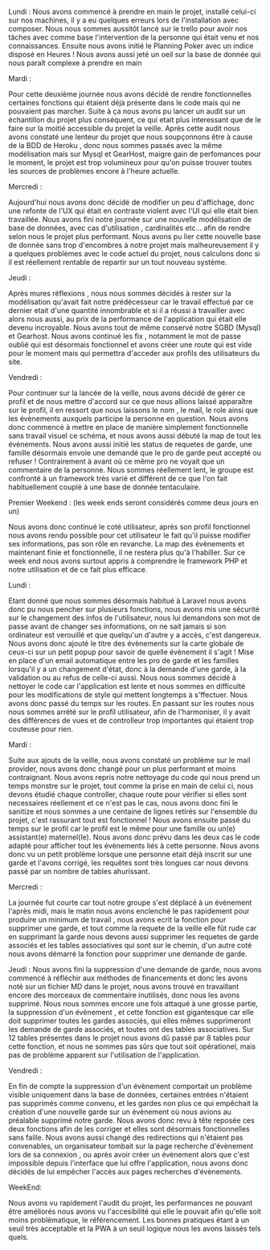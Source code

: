 
Lundi :
Nous avons commencé à prendre en main le projet, installé celui-ci sur nos machines, il y a eu quelques erreurs lors de l'installation avec composer.
Nous nous sommes aussitôt lancé sur le trello pour avoir nos tâches avec comme base l'intervention de la personne qui était venu et nos connaissances.
Ensuite nous avons initié le Planning Poker avec un indice disposé en Heures !
Nous avons aussi jeté un oeil sur la base de donnée qui nous paraît complexe à prendre en main

Mardi : 

Pour cette deuxième journée nous avons décidé de rendre fonctionnelles certaines fonctions qui étaient déjà présente dans le code mais qui ne pouvaient pas marcher.
Suite à ça nous avons pu lancer un audit sur un échantillon du projet plus conséquent, ce qui etait plus interessant que de le faire sur la moitié accessible du projet la veille.
Après cette audit nous avons constaté une lenteur du projet que nous soupçonnons être à cause de la BDD de Heroku , donc nous sommes passés avec la même modélisation mais sur Mysql et GearHost, maigre gain de perfomances pour le moment, le projet est trop volumineux pour qu'on puisse trouver toutes les sources de problèmes encore à l'heure actuelle.

Mercredi :

Aujourd'hui nous avons donc décidé de modifier un peu d'affichage, donc une refonte de l'UX qui était en contraste violent avec l'UI qui elle était bien travaillée.
Nous avons fini notre journée sur une nouvelle modélisation de base de données, avec cas d'utilisation , cardinalités etc... afin de rendre selon nous le projet plus performant. Nous avons pu lier cette nouvelle base de donnée sans trop d'encombres à notre projet mais malheureusement il y a quelques problèmes avec le code actuel du projet, nous calculons donc si il est réellement rentable de repartir sur un tout nouveau système.

Jeudi :

Après mures réflexions , nous nous sommes décidés à rester sur la modélisation qu'avait fait notre prédécesseur car le travail effectué par ce dernier etait d'une quantité innombrable et si il a réussi à travailler avec alors nous aussi, au prix de la performance de l'application qui était elle devenu incroyable. Nous avons tout de même conservé notre SGBD (Mysql) et Gearhost. Nous avons continué les fix , notamment le mot de passe oublié qui est désormais fonctionnel et avons créer une route qui est vide pour le moment mais qui permettra d'acceder aux profils des utilisateurs du site. 

Vendredi :

Pour continuer sur la lancée de la veille, nous avons décidé de gérer ce profil et de nous mettre d'accord sur ce que nous allions laissé apparaître sur le profil, il en ressort que nous laissons le nom , le mail, le role ainsi que les évènements auxquels participe la personne en question. Nous avons donc commencé à mettre en place de manière simplement fonctionnelle sans travail visuel ce schéma, et nous avons aussi débuté la map de tout les évènements. Nous avons aussi initié les status de requetes de garde, une famille désormais envoie une demandé que le pro de garde peut accepté ou refuser ! Contrairement à avant où ce même pro ne voyait que un commentaire de la personne. Nous sommes réellement lent, le groupe est confronté à un framework très varié et différent de ce que l'on fait habituellement couplé à une base de donnée tentaculaire.

Premier Weekend : (les week ends seront considérés comme deux jours en un)

Nous avons donc continué le coté utilisateur, après son profil fonctionnel nous avons rendu possible pour cet utilisateur le fait qu'il puisse modifier ses informations, pas son rôle en revanche. La map des évènements et maintenant finie et fonctionnelle, il ne restera plus qu'à l'habiller. Sur ce week end nous avons surtout appris à comprendre le framework PHP et notre utilisation et de ce fait plus efficace.

Lundi :

Etant donné que nous sommes désormais habitué à Laravel nous avons donc pu nous pencher sur plusieurs fonctions, nous avons mis une sécurité sur le changement des infos de l'utilisateur, nous lui demandons son mot de passe avant de changer ses informations, on ne sait jamais si son ordinateur est verouillé et que quelqu'un d'autre y a accès, c'est dangereux. Nous avons donc ajouté le titre des évènements sur la carte globale de ceux-ci sur un petit popup pour savoir de quelle évènement il s'agit !
Mise en place d'un email automatique entre les pro de garde et les familles lorsqu'il y a un changement d'état, donc à la demande d'une garde, à la validation ou au refus de celle-ci aussi.
Nous nous sommes décidé à nettoyer le code car l'application est lente et nous sommes en difficulté pour les modifications de style qui mettent longtemps à s'ffectuer.
Nous avons donc passé du temps sur les routes. En passant sur les routes nous nous sommes arrété sur le profil utilisateur, afin de l'harmoniser, il y avait des différences de vues et de controlleur trop importantes qui étaient trop couteuse pour rien.

Mardi :

Suite aux ajouts de la veille, nous avons constaté un problème sur le mail provider, nous avons donc changé pour un plus performant et moins contraignant.
Nous avons repris notre nettoyage du code qui nous prend un temps monstre sur le projet, tout comme la prise en main de celui ci, nous devons étudié chaque controller, chaque route pour vérifier si elles sont necessaires réellement et ce n'est pas le cas, nous avons donc fini le sanitize et nous sommes a une centaine de lignes retirés sur l'ensemble du projet, c'est rassurant tout est fonctionnel !
Nous avons ensuite passé du temps sur le profil car le profil est le même pour une famille ou un(e) assistant(e) maternel(le). Nous avons donc prévu dans les deux cas le code adapté pour afficher tout les évènements liés à cette personne.
Nous avons donc vu un petit problème lorsque une personne etait déjà inscrit sur une garde et l'avons corrigé, les requêtes sont très longues car nous devons passé par un nombre de tables ahurissant.

Mercredi :

La journée fut courte car tout notre groupe s'est déplacé à un évènement l'après midi, mais le matin nous avons enclenché le pas rapidement pour produire un minimum de travail , nous avons ecrit la fonction pour supprimer une garde, et tout comme la requete de la veille elle fût rude car en supprimant la garde nous devons aussi supprimer les requetes de garde associés et les tables associatives qui sont sur le chemin, d'un autre coté nous avons démarré la fonction pour supprimer une demande de garde.

Jeudi :
Nous avons fini la suppression d'une demande de garde, nous avons commencé à réfléchir aux méthodes de financements et donc les avons noté sur un fichier MD dans le projet, nous avons trouvé en travaillant encore des morceaux de commentaire inutilisés, donc nous les avons supprimé. Nous nous sommes encore une fois attaqué à une grosse partie, la suppression d'un évènement , et cette fonction est gigantesque car elle doit supprimer toutes les gardes associés, qui elles mêmes supprimeront les demande de garde associés, et toutes ont des tables associatives. Sur 12 tables présentes dans le projet nous avons dû passé par 8 tables pour cette fonction, et nous ne sommes pas sûrs que tout soit opérationel, mais pas de problème apparent sur l'utilisation de l'application.

Vendredi :

En fin de compte la suppression d'un évènement comportait un problème visible uniquement dans la base de données, certaines entrées n'étaient pas supprimés comme convenu, et les gardes non plus ce qui empêchait la création d'une nouvelle garde sur un évènement où nous avions au préalable supprimé notre garde. Nous avons donc revu à tête reposée ces deux fonctions afin de les corriger et elles sont désormais fonctionnelles sans faille. Nous avons aussi changé des redirections qui n'étaient pas convenables, un organisateur tombait sur la page recherche d'évènement lors de sa connexion , ou après avoir créer un évènement alors que c'est impossible depuis l'interface que lui offre l'application, nous avons donc décidés de lui empêcher l'accès aux pages recherches d'évènements.

WeekEnd:

Nous avons vu rapidement l'audit du projet, les performances ne pouvant être améliorés nous avons vu l'accesibilité qui elle le pouvait afin qu'elle soit moins problématique, le référencement. Les bonnes pratiques étant à un seuil très acceptable et la PWA à un seuil logique nous les avons laissés tels quels.